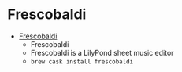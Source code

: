 # Frescobaldi
- [Frescobaldi](https://frescobaldi.org/)
  -  Frescobaldi
  - Frescobaldi is a LilyPond sheet music editor
  - `brew cask install frescobaldi`
